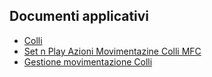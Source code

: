 ## Documenti applicativi
- [Colli](Sorgenti/DOC/TA/B£AMO/GMCOLL_INT)
- [Set n Play Azioni Movimentazine Colli MFC](Sorgenti/OJ/PGM/P_GMK3500)
- [Gestione movimentazione Colli](Sorgenti/OJ/PGM/P_TSTK35)
